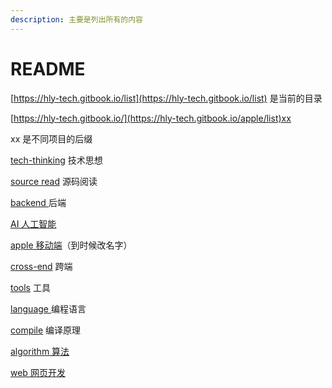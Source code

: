 ```yaml
---
description: 主要是列出所有的内容
---
```


# README

[https://hly-tech.gitbook.io/list](https://hly-tech.gitbook.io/list) 是当前的目录



[https://hly-tech.gitbook.io/](https://hly-tech.gitbook.io/apple/list)xx



&#x20;xx 是不同项目的后缀



[tech-thinking](https://app.gitbook.com/o/y9wKH2ufewhZ84BGI0Ia/s/opkG77SH5ENkgZnfvu7l/)  技术思想

&#x20;   [source read](https://app.gitbook.com/o/y9wKH2ufewhZ84BGI0Ia/s/opkG77SH5ENkgZnfvu7l/) 源码阅读

[backend ](https://app.gitbook.com/o/y9wKH2ufewhZ84BGI0Ia/s/AZkvunDByDNxTeyDAPqs/)后端

[AI  人工智能](https://app.gitbook.com/o/y9wKH2ufewhZ84BGI0Ia/s/9CuWxxElvlEfBKpHYIlJ/)

[apple 移动端](https://app.gitbook.com/o/y9wKH2ufewhZ84BGI0Ia/s/IAjQgZnbQIolEePFfNLh/)（到时候改名字）

[cross-end](https://app.gitbook.com/o/y9wKH2ufewhZ84BGI0Ia/s/UjWiWVHdUWU4AcpxWtrE/) 跨端

[tools](https://app.gitbook.com/o/y9wKH2ufewhZ84BGI0Ia/s/FGT6SyMeIlHqQihLoxut/) 工具

[language ](https://app.gitbook.com/o/y9wKH2ufewhZ84BGI0Ia/s/oktJekFzE7JPO1ciai6o/)编程语言

[compile](https://app.gitbook.com/o/y9wKH2ufewhZ84BGI0Ia/s/z5iPRyZpIfURTNOzUcue/) 编译原理

[algorithm 算法](https://app.gitbook.com/o/y9wKH2ufewhZ84BGI0Ia/s/3tyex40KQLTShWtdpP2Y/)

[web 网页开发](https://app.gitbook.com/o/y9wKH2ufewhZ84BGI0Ia/s/6EnmcMASLiRBpRy3vdOT/)





